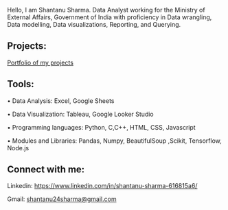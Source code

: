 Hello, I am Shantanu Sharma. Data Analyst working for the Ministry of External Affairs, Government of India with proficiency in Data wrangling, Data modelling, Data visualizations, Reporting, and Querying.

## Projects:

[Portfolio of my projects](https://github.com/shantanu2693/Portfolio-Shantanu)

## Tools:

•	Data Analysis: Excel, Google Sheets

•	Data Visualization: Tableau, Google Looker Studio

•	Programming languages: Python, C,C++, HTML, CSS, Javascript

•	Modules and Libraries: Pandas, Numpy, BeautifulSoup ,Scikit, Tensorflow, Node.js


## Connect with me:

Linkedin: https://www.linkedin.com/in/shantanu-sharma-616815a6/
 
Gmail: shantanu24sharma@gmail.com



